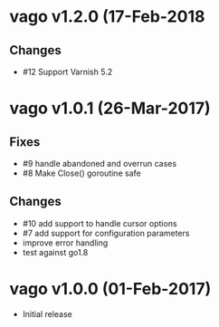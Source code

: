 # vago v1.2.0 (17-Feb-2018

## Changes

- #12 Support Varnish 5.2

# vago v1.0.1 (26-Mar-2017)

## Fixes

- #9 handle abandoned and overrun cases
- #8 Make Close() goroutine safe

## Changes

- #10 add support to handle cursor options
- #7 add support for configuration parameters
- improve error handling
- test against go1.8

# vago v1.0.0 (01-Feb-2017)

- Initial release
